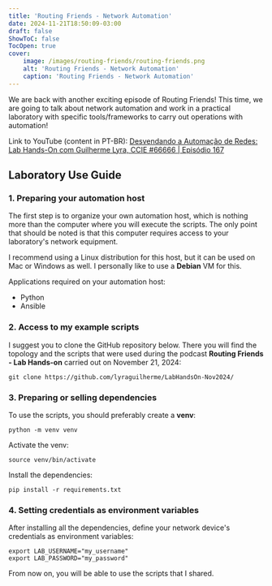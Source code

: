 ```yaml
---
title: 'Routing Friends - Network Automation'
date: 2024-11-21T18:50:09-03:00
draft: false
ShowToC: false
TocOpen: true
cover:
    image: /images/routing-friends/routing-friends.png
    alt: 'Routing Friends - Network Automation'
    caption: 'Routing Friends - Network Automation'
---
```


We are back with another exciting episode of Routing Friends! This time, we are going to talk about network automation and work in a practical laboratory with specific tools/frameworks to carry out operations with automation!

Link to YouTube (content in PT-BR):
[Desvendando a Automação de Redes: Lab Hands-On com Guilherme Lyra, CCIE #66666 | Episódio 167 ](https://www.youtube.com/watch?v=V8hF8toSAJ4)


## Laboratory Use Guide


### 1. Preparing your automation host
The first step is to organize your own automation host, which is nothing more than the computer where you will execute the scripts. The only point that should be noted is that this computer requires access to your laboratory's network equipment. 

I recommend using a Linux distribution for this host, but it can be used on Mac or Windows as well. I personally like to use a **Debian** VM for this.

Applications required on your automation host:

- Python
- Ansible


### 2. Access to my example scripts

I suggest you to clone the GitHub repository below. There you will find the topology and the scripts that were used during the podcast **Routing Friends - Lab Hands-on** carried out on November 21, 2024:

```shell
git clone https://github.com/lyraguilherme/LabHandsOn-Nov2024/
```


### 3. Preparing or selling dependencies

To use the scripts, you should preferably create a **venv**:
```shell
python -m venv venv
```

Activate the venv:
```shell
source venv/bin/activate
```

Install the dependencies:
```shell
pip install -r requirements.txt
```


### 4. Setting credentials as environment variables

After installing all the dependencies, define your network device's credentials as environment variables:

```shell
export LAB_USERNAME="my_username"
export LAB_PASSWORD="my_password"
```

From now on, you will be able to use the scripts that I shared.